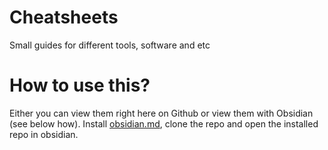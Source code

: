 # Cheatsheets
Small guides for different tools, software and etc

# How to use this?
Either you can view them right here on Github or view them with Obsidian (see below how).
Install [obsidian.md](https://obsidian.md/), clone the repo and open the installed repo in obsidian.
